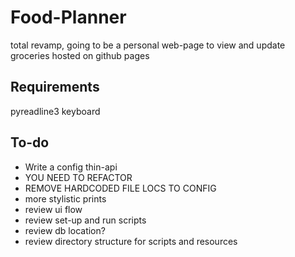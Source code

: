 # Food-Planner

total revamp, going to be a personal web-page to view and update groceries hosted on github pages

## Requirements
pyreadline3
keyboard

## To-do
* Write a config thin-api
* YOU NEED TO REFACTOR
* REMOVE HARDCODED FILE LOCS TO CONFIG
* more stylistic prints
* review ui flow
* review set-up and run scripts
* review db location?
* review directory structure for scripts and resources
